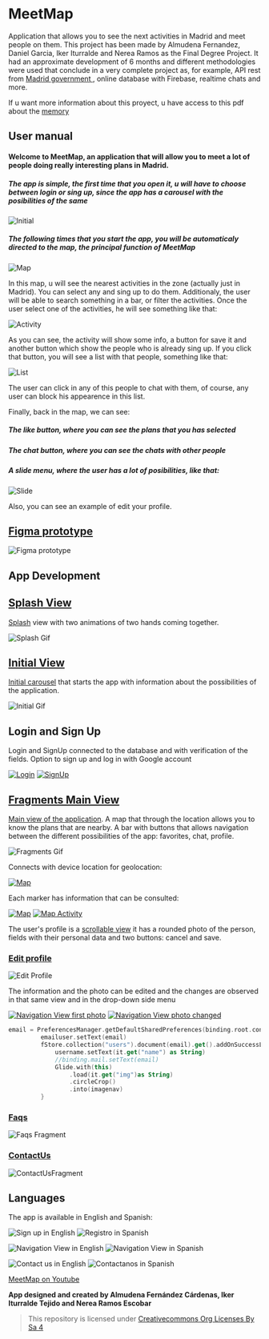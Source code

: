 # MeetMap
Application that allows you to see the next activities in Madrid and meet people on them. This project has been made by Almudena Fernandez, Daniel Garcia, Iker Iturralde and Nerea Ramos as the Final Degree Project. It had an approximate development of 6 months and different methodologies were used that conclude in a very complete project as, for example, API rest from [Madrid government ](https://datos.madrid.es/portal/site/egob/menuitem.214413fe61bdd68a53318ba0a8a409a0/?vgnextoid=b07e0f7c5ff9e510VgnVCM1000008a4a900aRCRD&vgnextchannel=b07e0f7c5ff9e510VgnVCM1000008a4a900aRCRD&vgnextfmt=default), online database with Firebase, realtime chats and more.

If u want more information about this proyect, u have access to this pdf about the [memory](https://github.com/leoneliker/MeetMap/blob/master/PROYECTO%20MEETMAP_DAM2223.pdf)


## User manual

#### Welcome to MeetMap, an application that will allow you to meet a lot of people doing really interesting plans in Madrid.

##### The app is simple, the first time that you open it, u will have to choose between login or sing up, since the app has a carousel with the posibilities of the same
![Initial](img/initial.png)


##### The following times that you start the app, you will be automaticaly directed to the map, the principal function of MeetMap
![Map](img/map.png)

In this map, u will see the nearest activities in the zone (actually just in Madrid). You can select any and sing up to do them.
Additionaly, the user will be able to search something in a bar, or filter the activities.
Once the user select one of the activities, he will see something like that:


![Activity](img/activity.png)


As you can see, the activity will show some info, a button for save it and another button which show the people who is already sing up. If you click that button, you will see a list with that people, something like that:


![List](img/List.png)

The user can click in any of this people to chat with them, of course, any user can block his appearence in this list.


Finally, back in the map, we can see:
##### The like button, where you can see the plans that you has selected
##### The chat button, where you can see the chats with other people
##### A slide menu, where the user has a lot of posibilities, like that:
![Slide](img/slide.png)

Also, you can see an example of edit your profile.

## [Figma prototype](https://www.figma.com/file/BnFUxtnABdXq7QyjVwtNXr/MeetMap?node-id=58%3A35&t=M3GuCny9oMMSULwz-1)


![Figma prototype](img/figma_prototype.png)


## App Development


## [Splash View](https://github.com/leoneliker/MeetMap/blob/master/app/src/main/java/com/ikalne/meetmap/Splash.kt)


[Splash](https://www.youtube.com/shorts/q-YjV9VqvEQ) view with two animations of two hands coming together.


![Splash Gif](img/splash_gif.gif)


## [Initial View](https://github.com/leoneliker/MeetMap/blob/master/app/src/main/java/com/ikalne/meetmap/Initial.kt)


[Initial carousel](https://www.youtube.com/shorts/cyRHQYf8o8I) that starts the app with information about the possibilities of the application.


![Initial Gif](img/initial_gif.gif)


## Login and Sign Up


Login and SignUp connected to the database and with verification of the fields. Option to sign up and log in with Google account


[![Login](img/Login.png)](https://github.com/leoneliker/MeetMap/blob/master/app/src/main/java/com/ikalne/meetmap/LoginScroll.kt)  [![SignUp](img/signUp.png)](https://github.com/leoneliker/MeetMap/blob/master/app/src/main/java/com/ikalne/meetmap/SignUpScroll.kt)


## [Fragments Main View](https://github.com/leoneliker/MeetMap/blob/master/app/src/main/java/com/ikalne/meetmap/MainAppActivity.kt)


[Main view of the application](https://www.youtube.com/shorts/GnJL-nRWt7w).  A map that through the location allows you to know the plans that are nearby. A bar with buttons that allows navigation between the different possibilities of the app: favorites, chat, profile.


![Fragments Gif](img/fragments_gif.gif)


Connects with device location for geolocation:


[![Map](img/ubicacion.png)](https://github.com/leoneliker/MeetMap/blob/master/app/src/main/java/com/ikalne/meetmap/fragments/MapFragment.kt)

Each marker has information that can be consulted:


[![Map](img/mapApp.png)](https://github.com/leoneliker/MeetMap/blob/master/app/src/main/java/com/ikalne/meetmap/fragments/MapFragment.kt)   [![Map Activity](img/mapActivity.png)](https://github.com/leoneliker/MeetMap/blob/master/app/src/main/java/com/ikalne/meetmap/fragments/InfoActivityFragment.kt)


The user's profile is a [scrollable view](https://github.com/leoneliker/MeetMap/blob/master/app/src/main/java/com/ikalne/meetmap/fragments/EditProfileFragment.kt) it has a rounded photo of the person, fields with their personal data and two buttons: cancel and save.


### [Edit profile](https://github.com/leoneliker/MeetMap/blob/master/app/src/main/java/com/ikalne/meetmap/fragments/EditProfileFragment.kt)


![Edit Profile](img/editProfile.png)


The information and the photo can be edited and the changes are observed in that same view and in the drop-down side menu


[![Navigation View first photo ](img/navViewEspFoto1.png)](https://github.com/leoneliker/MeetMap/blob/master/app/src/main/res/layout/activity_main_app.xml)    [![Navigation View photo changed](img/navViewEsp.png)](https://github.com/leoneliker/MeetMap/blob/master/app/src/main/java/com/ikalne/meetmap/MainAppActivity.kt)

``` kotlin
email = PreferencesManager.getDefaultSharedPreferences(binding.root.context).getEmail()
         emailuser.setText(email)
         fStore.collection("users").document(email).get().addOnSuccessListener {
             username.setText(it.get("name") as String)
             //binding.mail.setText(email)
             Glide.with(this)
                 .load(it.get("img")as String)
                 .circleCrop()
                 .into(imagenav)
         }
```


### [Faqs](https://github.com/leoneliker/MeetMap/blob/master/app/src/main/java/com/ikalne/meetmap/fragments/FaqsFragment.kt)


![Faqs Fragment](img/Faqs.png)


### [ContactUs](https://github.com/leoneliker/MeetMap/blob/master/app/src/main/java/com/ikalne/meetmap/fragments/ConctactUsFragment.kt)


![ContactUsFragment](img/contactEng.png)


## Languages


The app is available in English and Spanish:


![Sign up in English](img/signUp.png)   ![Registro in Spanish](img/registroEsp.png)


![Navigation View in English](img/navViewEng.png)   ![Navigation View in Spanish](img/navViewEsp.png)


![Contact us in English](img/contactEng.png)   ![Contactanos in Spanish](img/contactoEsp.png)



[MeetMap on Youtube](https://www.youtube.com/@meetmap)


**App designed and created by Almudena Fernández Cárdenas, Iker Iturralde Tejido and Nerea Ramos Escobar**

>This repository is licensed under
>[Creativecommons Org Licenses By Sa 4](https://creativecommons.org/licenses/by-nc-sa/4.0/)





